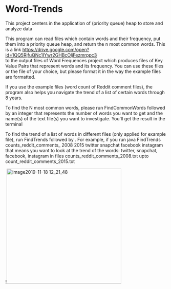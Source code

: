 # Word-Trends
This project centers in the application of (priority queue) heap to store and analyze data

This program can read files which contain words and their frequency, put them into a priority queue heap, and return the n most common words. This is a link
https://drive.google.com/open?id=1QQ5RjfuQNc1IYwr2GHBcOljFezmrppc3  
to the output files of Word Frequences project which produces files of Key Value Pairs that represent words and its frequency. You can use these files or the file of your choice, but please format it in the way the example files are formatted.

If you use the example files (word count of Reddit comment files), the program also helps you navigate the trend of a list of certain words through 8 years. 

To find the N most common words, please run FindCommonWords followed by an integer that represents the number of words you want to get and the name(s) of the text file(s) you want to investigate. You'll get the result in the terminal

To find the trend of a list of words in different files (only applied for example file), run FindTrends followed by <BaseFilename> <FileNumberBegin> <FileNumberEnd> <Word1> <Word2>. For example, if you run 
    java FindTrends counts_reddit_comments_ 2008 2015 twitter snapchat facebook instagram
that means you want to look at the trend of the words: twitter, snapchat, facebook, instagram in files counts_reddit_comments_2008.txt upto count_reddit_comments_2015.txt
 
 !<img width="358" alt="image2019-11-18 12_21_48" src="https://user-images.githubusercontent.com/60492418/93058269-5b468980-f699-11ea-9dac-1ca2021c6026.png">
  

